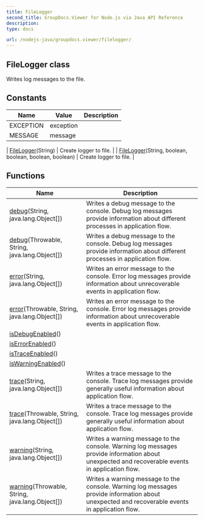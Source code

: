 ```yaml
---
title: FileLogger
second_title: GroupDocs.Viewer for Node.js via Java API Reference
description: 
type: docs

url: /nodejs-java/groupdocs.viewer/filelogger/
---
```


## FileLogger class
Writes log messages to the file.

## Constants

| Name | Value | Description |
| --- | --- | --- |
| EXCEPTION | exception |  |
| MESSAGE | message |  |

| [FileLogger](filelogger)(String) | Create logger to file. |
| [FileLogger](filelogger)(String, boolean, boolean, boolean, boolean) | Create logger to file. |

## Functions

| Name | Description |
| --- | --- |
| [debug](debug)(String, java.lang.Object[]) | Writes a debug message to the console. Debug log messages provide information about different processes in application flow. |
| [debug](debug)(Throwable, String, java.lang.Object[]) | Writes a debug message to the console. Debug log messages provide information about different processes in application flow. |
| [error](error)(String, java.lang.Object[]) | Writes an error message to the console. Error log messages provide information about unrecoverable events in application flow. |
| [error](error)(Throwable, String, java.lang.Object[]) | Writes an error message to the console. Error log messages provide information about unrecoverable events in application flow. |
| [isDebugEnabled](isdebugenabled)() |  |
| [isErrorEnabled](iserrorenabled)() |  |
| [isTraceEnabled](istraceenabled)() |  |
| [isWarningEnabled](iswarningenabled)() |  |
| [trace](trace)(String, java.lang.Object[]) | Writes a trace message to the console. Trace log messages provide generally useful information about application flow. |
| [trace](trace)(Throwable, String, java.lang.Object[]) | Writes a trace message to the console. Trace log messages provide generally useful information about application flow. |
| [warning](warning)(String, java.lang.Object[]) | Writes a warning message to the console. Warning log messages provide information about unexpected and recoverable events in application flow. |
| [warning](warning)(Throwable, String, java.lang.Object[]) | Writes a warning message to the console. Warning log messages provide information about unexpected and recoverable events in application flow. |
